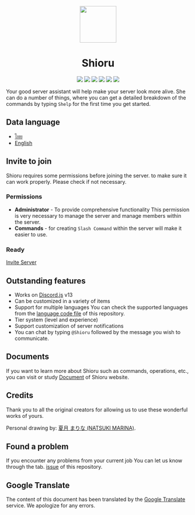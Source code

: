 <div align="center">
    <img src="https://maseshi.web.app/projects/shioru/assets/icons/favicon-circle.ico" width="100">
    <h1>Shioru</h1>
    <img src="https://img.shields.io/badge/discord.js-v13-7354F6?logo=discord&logoColor=white&style=flat-square">
    <img src="https://img.shields.io/david/Maseshi/Shioru?logo=node.js&logoColor=white&style=flat-square">
    <img src="https://img.shields.io/github/stars/Maseshi/Shioru.svg?logo=github&style=flat-square">
    <img src="https://img.shields.io/github/license/Maseshi/Shioru.svg?logo=github&style=flat-square">
    <img src="https://img.shields.io/github/workflow/status/Maseshi/Shioru/CITest?label=test&logo=circleci&style=flat-square">
    <img src="https://img.shields.io/uptimerobot/ratio/7/m789124615-03e67c33f3ffeade6f2b8d05?logo=google-cloud&logoColor=white&style=flat-square">
</div>

Your good server assistant will help make your server look more alive. She can do a number of things, where you can get a detailed breakdown of the commands by typing `Shelp` for the first time you get started.

## Data language
- [ไทย](https://github.com/Maseshi/Shioru/blob/main/documents/README.th.md)
- [English](https://github.com/Maseshi/Shioru/blob/main/documents/README.en.md)

## Invite to join
Shioru requires some permissions before joining the server. to make sure it can work properly. Please check if not necessary.

### Permissions
- **Administrator** - To provide comprehensive functionality This permission is very necessary to manage the server and manage members within the server.
- **Commands** - for creating `Slash Command` within the server will make it easier to use.

### Ready
[Invite Server](https://discord.com/api/oauth2/authorize?client_id=704706906505347183&permissions=8&scope=applications.commands%20bot)

## Outstanding features
- Works on [Discord.js](https://discord.js.org/) v13
- Can be customized in a variety of items
- Support for multiple languages You can check the supported languages from the [language code file](https://github.com/Maseshi/Shioru/blob/main/source/config/languages.json) of this repository.
- Tier system (level and experience)
- Support customization of server notifications
- You can chat by typing `@Shioru` followed by the message you wish to communicate.

## Documents
If you want to learn more about Shioru such as commands, operations, etc., you can visit or study [Document](https://maseshi.web.app/projects/shioru/documents) of Shioru website.

## Credits
Thank you to all the original creators for allowing us to use these wonderful works of yours.

Personal drawing by: [夏月 まりな (NATSUKI MARINA)](https://www.pixiv.net/en/users/482462).

## Found a problem
If you encounter any problems from your current job You can let us know through the tab. [issue](https://github.com/Maseshi/Shioru/issues) of this repository.

## Google Translate
The content of this document has been translated by the [Google Translate](https://translate.google.com/) service. We apologize for any errors.